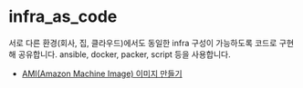# infra_as_code

서로 다른 환경(회사, 집, 클라우드)에서도 동일한 infra 구성이 가능하도록 코드로 구현해 공유합니다.
ansible, docker, packer, script 등을 사용합니다.

* [AMI(Amazon Machine Image) 이미지 만들기](aws-ami/README.md)

